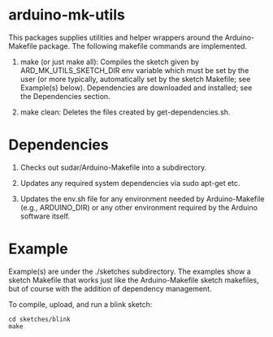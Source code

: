 arduino-mk-utils
================

This packages supplies utilities and helper wrappers around the
Arduino-Makefile package. The following makefile commands are
implemented.

1. make (or just make all): Compiles the sketch given by
   ARD_MK_UTILS_SKETCH_DIR env variable which must be set by the user
   (or more typically, automatically set by the sketch Makefile; see
   Example(s) below). Dependencies are downloaded and installed; see the
   Dependencies section.

1. make clean: Deletes the files created by get-dependencies.sh.

Dependencies
============

1. Checks out sudar/Arduino-Makefile into a subdirectory.

1. Updates any required system dependencies via sudo apt-get
   etc.

1. Updates the env.sh file for any environment needed by
   Arduino-Makefile (e.g., ARDUINO_DIR) or any other environment
   required by the Arduino software itself.

Example
=======

Example(s) are under the ./sketches subdirectory. The examples show a
sketch Makefile that works just like the Arduino-Makefile sketch
makefiles, but of course with the addition of dependency management.

To compile, upload, and run a blink sketch:

    cd sketches/blink
    make


